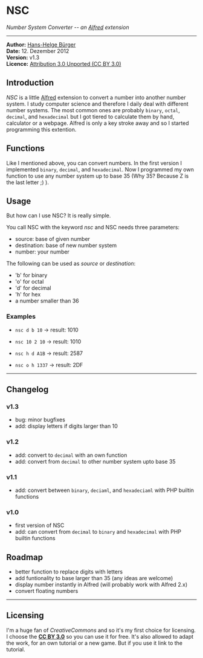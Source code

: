 # NSC
*Number System Converter -- an [Alfred](http://www.alfredapp.com/) extension*
* * * 

**Author:** [Hans-Helge B&uuml;rger](http://www.hanshelgebuerger.de "Hans-Helge Bürger - Webpage")  
**Date:** 12. Dezember 2012  
**Version:** v1.3  
**Licence:** [Attribution 3.0 Unported (CC BY 3.0)](http://creativecommons.org/licenses/by/3.0/ "Attribution 3.0 Unported (CC BY 3.0)")

## Introduction

*NSC* is a little [Alfred](http://www.alfredapp.com/) extension to convert a number into another number system. I study computer science and therefore I daily deal with different number systems. The most common ones are probably `binary`, `octal`, `decimal`, and `hexadecimal` but I got tiered to calculate them by hand, calculator or a webpage. Alfred is only a key stroke away and so I started programming this extention.

## Functions

Like I mentioned above, you can convert numbers. In the first version I implemented `binary`, `decimal`, and `hexadecimal`. Now I programmed my own function to use any number system up to base 35 (Why 35? Because Z is the last letter ;) ).

## Usage

But how can I use NSC? It is really simple.

You call NSC with the keyword *nsc* and NSC needs three parameters:
<source> <destination> <number>

* source: base of given number
* destination: base of new number system
* number: your number

The following can be used as *source* or *destination*:
* 'b' for binary
* 'o' for octal
* 'd' for decimal
* 'h' for hex
* a number smaller than 36

### Examples

* `nsc d b 10` → result: 1010

* `nsc 10 2 10` → result: 1010

* `nsc h d A1B` → result: 2587

* `nsc o h 1337` → result: 2DF

---

## Changelog
### v1.3
* bug: minor bugfixes
* add: display letters if digits larger than 10

### v1.2
* add: convert to `decimal` with an own function
* add: convert from `decimal` to other number system upto base 35

### v1.1
* add: convert between `binary`, `deciaml`, and  `hexadeciaml` with PHP builtin functions

### v1.0
* first version of NSC
* add: can convert from `decimal` to `binary` and `hexadecimal` with PHP builtin functions

## Roadmap
* better function to replace digits with letters
* add funtionality to base larger than 35 (any ideas are welcome)
* display number instantly in Alfred (will probably work with Alfred 2.x)
* convert floating numbers

---
## Licensing

I'm a huge fan of *CreativeCommons* and so it's my first choice for licensing. I choose the [**CC BY 3.0**](http://creativecommons.org/licenses/by/3.0/ "Attribution 3.0 Unported (CC BY 3.0)") so you can use it for free. It's also allowed to adapt the work, for an own tutorial or a new game. But if you use it link to the tutorial.